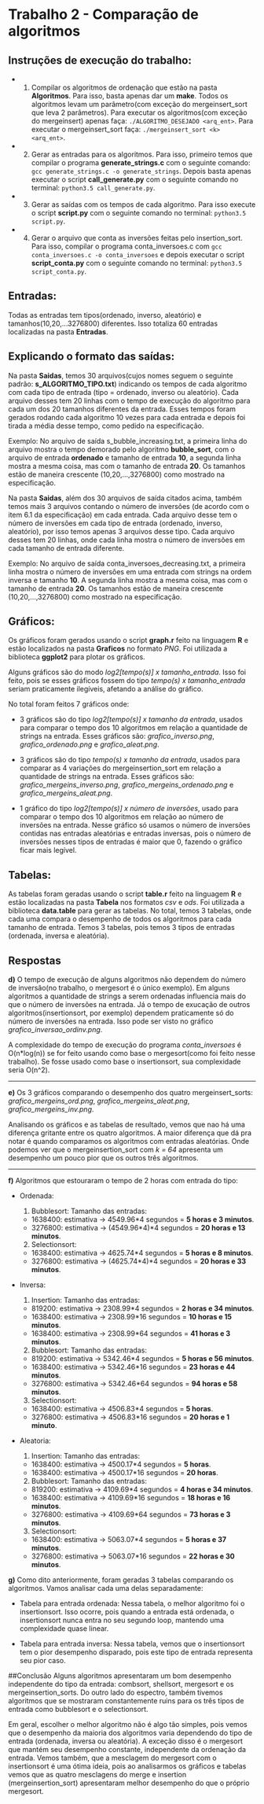 # Trabalho 2 - Comparação de algoritmos

## Instruções de execução do trabalho:
  * 1. Compilar os algoritmos de ordenação que estão na pasta **Algoritmos**. Para isso, basta apenas dar um **make**. Todos os algoritmos levam um parâmetro(com exceção do mergeinsert\_sort que leva 2 parâmetros). Para executar os algoritmos(com exceção do mergeinsert) apenas faça: `./ALGORITMO_DESEJADO <arq_ent>`. Para executar o mergeinsert_sort faça: `./mergeinsert_sort <k> <arq_ent>`.

  * 2. Gerar as entradas para os algoritmos. Para isso, primeiro temos que compilar o programa **generate_strings.c** com o seguinte comando: `gcc generate_strings.c -o generate_strings`. Depois basta apenas executar o script **call_generate.py** com o seguinte comando no terminal: `python3.5 call_generate.py`.

  * 3. Gerar as saídas com os tempos de cada algoritmo. Para isso execute o script **script.py** com o seguinte comando no terminal: `python3.5 script.py`.

  * 4. Gerar o arquivo que conta as inversões feitas pelo insertion\_sort. Para isso, compilar o programa conta\_inversoes.c com `gcc conta_inversoes.c -o conta_inversoes` e depois executar o script **script_conta.py** com o seguinte comando no terminal: `python3.5 script_conta.py`.
  
## Entradas:
Todas as entradas tem tipos(ordenado, inverso, aleatório) e tamanhos(10,20,...3276800) diferentes. Isso totaliza 60 entradas localizadas na pasta **Entradas**.

## Explicando o formato das saídas:
Na pasta **Saidas**, temos 30 arquivos(cujos nomes seguem o seguinte padrão: **s_ALGORITMO_TIPO.txt**) indicando os tempos de cada algoritmo com cada tipo de entrada (tipo = ordenado, inverso ou aleatório). Cada arquivo desses tem 20 linhas com o tempo de execução do algoritmo para cada um dos 20 tamanhos diferentes da entrada. Esses tempos foram gerados rodando cada algoritmo 10 vezes para cada entrada e depois foi tirada a média desse tempo, como pedido na especificação. 

Exemplo: No arquivo de saída s\_bubble_increasing.txt, a primeira linha do arquivo mostra o tempo demorado pelo algoritmo **bubble\_sort**, com o arquivo de entrada **ordenado** e tamanho de entrada **10**, a segunda linha mostra a mesma coisa, mas com o tamanho de entrada **20**. Os tamanhos estão de maneira crescente (10,20,...,3276800) como mostrado na especificação.

Na pasta **Saidas**, além dos 30 arquivos de saída citados acima, também temos mais 3 arquivos contando o número de inversões (de acordo com o item 6.1 da especificação) em cada entrada. Cada arquivo desse tem o número de inversões em cada tipo de entrada (ordenado, inverso, aleatório), por isso temos apenas 3 arquivos desse tipo. Cada arquivo desses tem 20 linhas, onde cada linha mostra o número de inversões em cada tamanho de entrada diferente.

Exemplo: No arquivo de saída conta\_inversoes_decreasing.txt, a primeira linha mostra o número de inversões em uma entrada com strings na ordem inversa e tamanho **10**. A segunda linha mostra a mesma coisa, mas com o tamanho de entrada **20**. Os tamanhos estão de maneira crescente (10,20,...,3276800) como mostrado na especificação.

## Gráficos:
Os gráficos foram gerados usando o script **graph.r** feito na linguagem **R** e estão localizados na pasta **Graficos** no formato *PNG*. Foi utilizada a biblioteca **ggplot2** para plotar os gráficos.

Alguns gráficos são do modo *log2[tempo(s)] x tamanho_entrada*. Isso foi feito, pois se esses gráficos fossem do tipo *tempo(s) x tamanho_entrada* seriam praticamente ilegíveis, afetando a análise do gráfico.

No total foram feitos 7 gráficos onde:

  - 3 gráficos são do tipo *log2[tempo(s)] x tamanho da entrada*, usados para comparar o tempo dos 10 algoritmos em relação a quantidade de strings na entrada. Esses gráficos são: *grafico_inverso.png*, *grafico_ordenado.png* e *grafico_aleat.png*.
  
  - 3 gráficos são do tipo *tempo(s) x tamanho da entrada*, usados para comparar as 4 variações do mergeinsertion\_sort em relação a quantidade de strings na entrada. Esses gráficos são: *grafico_mergeins_inverso.png*, *grafico_mergeins_ordenado.png* e *grafico_mergeins_aleat.png*.
  
  - 1 gráfico do tipo *log2[tempo(s)] x número de inversões*, usado para comparar o tempo dos 10 algoritmos em relação ao número de inversões na entrada. Nesse gráfico só usamos o número de inversões contidas nas entradas aleatórias e entradas inversas, pois o número de inversões nesses tipos de entradas é maior que 0, fazendo o gráfico ficar mais legível.

## Tabelas:
As tabelas foram geradas usando o script **table.r** feito na linguagem **R** e estão localizadas na pasta **Tabela** nos formatos *csv* e *ods*. Foi utilizada a biblioteca **data.table** para gerar as tabelas. No total, temos 3 tabelas, onde cada uma compara o desempenho de todos os algoritmos para cada tamanho de entrada. Temos 3 tabelas, pois temos 3 tipos de entradas (ordenada, inversa e aleatória).

## Respostas
**d)** O tempo de execução de alguns algoritmos não dependem do número de inversão(no trabalho, o mergesort é o único exemplo). Em alguns algoritmos a quantidade de strings a serem ordenadas influencia mais do que o número de inversões na entrada. Já o tempo de exucação de outros algoritmos(insertionsort, por exemplo) dependem praticamente só do número de inversões na entrada. Isso pode ser visto no gráfico *grafico_inversao_ordinv.png*.

A complexidade do tempo de execução do programa *conta_inversoes* é O(n*log(n)) se for feito usando como base o mergesort(como foi feito nesse trabalho). Se fosse usado como base o insertionsort, sua complexidade seria O(n^2).

------------------------------------------------------------------------------------------

**e)** Os 3 gráficos comparando o desempenho dos quatro mergeinsert\_sorts: *grafico_mergeins_ord.png*, *grafico_mergeins_aleat.png*, *grafico_mergeins_inv.png*.

Analisando os gráficos e as tabelas de resultado, vemos que nao há uma diferença gritante entre os quatro algoritmos. A maior diferença que dá pra notar é quando comparamos os algoritmos com entradas aleatórias. Onde podemos ver que o mergeinsertion_sort com *k = 64* apresenta um desempenho um pouco pior que os outros três algoritmos.

------------------------------------------------------------------------------------------

**f)** Algoritmos que estouraram o tempo de 2 horas com entrada do tipo:

  - Ordenada:
    1. Bubblesort: Tamanho das entradas:
      - 1638400: estimativa -> 4549.96\*4 segundos = **5 horas e 3 minutos**.
      - 3276800: estimativa -> (4549.96\*4)\*4 segundos = **20 horas e 13 minutos**.
    2. Selectionsort:
      - 1638400: estimativa -> 4625.74\*4 segundos = **5 horas e 8 minutos**.
      - 3276800: estimativa -> (4625.74\*4)\*4 segundos = **20 horas e 33 minutos**.

  - Inversa:
    1. Insertion: Tamanho das entradas:
      - 819200: estimativa -> 2308.99\*4 segundos = **2 horas e 34 minutos**.
      - 1638400: estimativa -> 2308.99\*16 segundos = **10 horas e 15 minutos**.
      - 1638400: estimativa -> 2308.99\*64 segundos = **41 horas e 3 minutos**.
    2. Bubblesort: Tamanho das entradas:
      - 819200: estimativa -> 5342.46\*4 segundos = **5 horas e 56 minutos**.
      - 1638400: estimativa -> 5342.46\*16 segundos = **23 horas e 44 minutos**.
      - 3276800: estimativa -> 5342.46\*64 segundos = **94 horas e 58 minutos**.
    3. Selectionsort:
      - 1638400: estimativa -> 4506.83\*4 segundos = **5 horas**.
      - 3276800: estimativa -> 4506.83\*16 segundos = **20 horas e 1 minuto**.
  
  - Aleatoria:
    1. Insertion: Tamanho das entradas:
      - 1638400: estimativa -> 4500.17\*4 segundos = **5 horas**.
      - 1638400: estimativa -> 4500.17\*16 segundos = **20 horas**.
    2. Bubblesort: Tamanho das entradas:
      - 819200: estimativa -> 4109.69\*4 segundos = **4 horas e 34 minutos**.
      - 1638400: estimativa -> 4109.69\*16 segundos = **18 horas e 16 minutos**.
      - 3276800: estimativa -> 4109.69\*64 segundos = **73 horas e 3 minutos**.
    3. Selectionsort:
      - 1638400: estimativa -> 5063.07\*4 segundos = **5 horas e 37 minutos**.
      - 3276800: estimativa -> 5063.07\*16 segundos = **22 horas e 30 minutos**.
      
**g)** Como dito anteriormente, foram geradas 3 tabelas comparando os algoritmos. Vamos analisar cada uma delas separadamente:
  
  - Tabela para entrada ordenada: Nessa tabela, o melhor algoritmo foi o insertionsort. Isso ocorre, pois quando a entrada está ordenada, o insertionsort nunca entra no seu segundo loop, mantendo uma complexidade quase linear.
  
  - Tabela para entrada inversa: Nessa tabela, vemos que o insertionsort tem o pior desempenho disparado, pois este tipo de entrada representa seu pior caso.
  
##Conclusão
Alguns algoritmos apresentaram um bom desempenho independente do tipo da entrada: combsort, shellsort, mergesort e os mergeinsertion_sorts. Do outro lado do espectro, também tivemos algoritmos que se mostraram constantemente ruins para os três tipos de entrada como bubblesort e o selectionsort.

Em geral, escolher o melhor algoritmo não é algo tão simples, pois vemos que o desempenho da maioria dos algoritmos varia dependendo do tipo de entrada (ordenada, inversa ou aleatória). A exceção disso é o mergesort que mantém seu desempenho constante, independente da ordenação da entrada. Vemos também, que a mesclagem do mergesort com o insertionsort é uma ótima ideia, pois ao analisarmos os gráficos e tabelas vemos que as quatro mesclagens do merge e insertion (mergeinsertion_sort) apresentaram melhor desempenho do que o próprio mergesort.